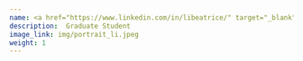 ```yaml
---
name: <a href="https://www.linkedin.com/in/libeatrice/" target="_blank"> Beatrice Li </a>
description:  Graduate Student
image_link: img/portrait_li.jpeg
weight: 1
---
```

